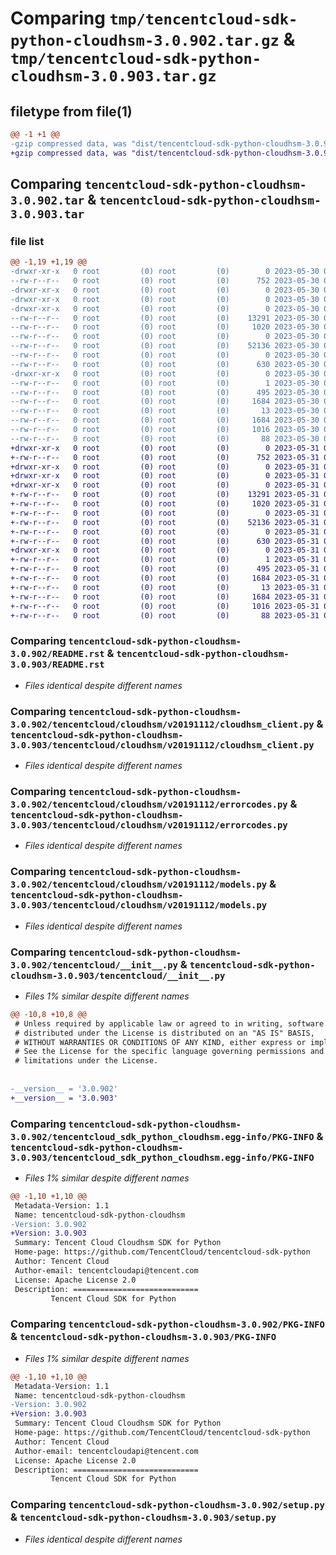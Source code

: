 # Comparing `tmp/tencentcloud-sdk-python-cloudhsm-3.0.902.tar.gz` & `tmp/tencentcloud-sdk-python-cloudhsm-3.0.903.tar.gz`

## filetype from file(1)

```diff
@@ -1 +1 @@
-gzip compressed data, was "dist/tencentcloud-sdk-python-cloudhsm-3.0.902.tar", last modified: Tue May 30 00:19:19 2023, max compression
+gzip compressed data, was "dist/tencentcloud-sdk-python-cloudhsm-3.0.903.tar", last modified: Wed May 31 02:07:30 2023, max compression
```

## Comparing `tencentcloud-sdk-python-cloudhsm-3.0.902.tar` & `tencentcloud-sdk-python-cloudhsm-3.0.903.tar`

### file list

```diff
@@ -1,19 +1,19 @@
-drwxr-xr-x   0 root         (0) root         (0)        0 2023-05-30 00:19:19.000000 tencentcloud-sdk-python-cloudhsm-3.0.902/
--rw-r--r--   0 root         (0) root         (0)      752 2023-05-30 00:19:19.000000 tencentcloud-sdk-python-cloudhsm-3.0.902/README.rst
-drwxr-xr-x   0 root         (0) root         (0)        0 2023-05-30 00:19:19.000000 tencentcloud-sdk-python-cloudhsm-3.0.902/tencentcloud/
-drwxr-xr-x   0 root         (0) root         (0)        0 2023-05-30 00:19:19.000000 tencentcloud-sdk-python-cloudhsm-3.0.902/tencentcloud/cloudhsm/
-drwxr-xr-x   0 root         (0) root         (0)        0 2023-05-30 00:19:19.000000 tencentcloud-sdk-python-cloudhsm-3.0.902/tencentcloud/cloudhsm/v20191112/
--rw-r--r--   0 root         (0) root         (0)    13291 2023-05-30 00:19:19.000000 tencentcloud-sdk-python-cloudhsm-3.0.902/tencentcloud/cloudhsm/v20191112/cloudhsm_client.py
--rw-r--r--   0 root         (0) root         (0)     1020 2023-05-30 00:19:19.000000 tencentcloud-sdk-python-cloudhsm-3.0.902/tencentcloud/cloudhsm/v20191112/errorcodes.py
--rw-r--r--   0 root         (0) root         (0)        0 2023-05-30 00:19:19.000000 tencentcloud-sdk-python-cloudhsm-3.0.902/tencentcloud/cloudhsm/v20191112/__init__.py
--rw-r--r--   0 root         (0) root         (0)    52136 2023-05-30 00:19:19.000000 tencentcloud-sdk-python-cloudhsm-3.0.902/tencentcloud/cloudhsm/v20191112/models.py
--rw-r--r--   0 root         (0) root         (0)        0 2023-05-30 00:19:19.000000 tencentcloud-sdk-python-cloudhsm-3.0.902/tencentcloud/cloudhsm/__init__.py
--rw-r--r--   0 root         (0) root         (0)      630 2023-05-30 00:19:19.000000 tencentcloud-sdk-python-cloudhsm-3.0.902/tencentcloud/__init__.py
-drwxr-xr-x   0 root         (0) root         (0)        0 2023-05-30 00:19:19.000000 tencentcloud-sdk-python-cloudhsm-3.0.902/tencentcloud_sdk_python_cloudhsm.egg-info/
--rw-r--r--   0 root         (0) root         (0)        1 2023-05-30 00:19:19.000000 tencentcloud-sdk-python-cloudhsm-3.0.902/tencentcloud_sdk_python_cloudhsm.egg-info/dependency_links.txt
--rw-r--r--   0 root         (0) root         (0)      495 2023-05-30 00:19:19.000000 tencentcloud-sdk-python-cloudhsm-3.0.902/tencentcloud_sdk_python_cloudhsm.egg-info/SOURCES.txt
--rw-r--r--   0 root         (0) root         (0)     1684 2023-05-30 00:19:19.000000 tencentcloud-sdk-python-cloudhsm-3.0.902/tencentcloud_sdk_python_cloudhsm.egg-info/PKG-INFO
--rw-r--r--   0 root         (0) root         (0)       13 2023-05-30 00:19:19.000000 tencentcloud-sdk-python-cloudhsm-3.0.902/tencentcloud_sdk_python_cloudhsm.egg-info/top_level.txt
--rw-r--r--   0 root         (0) root         (0)     1684 2023-05-30 00:19:19.000000 tencentcloud-sdk-python-cloudhsm-3.0.902/PKG-INFO
--rw-r--r--   0 root         (0) root         (0)     1016 2023-05-30 00:19:19.000000 tencentcloud-sdk-python-cloudhsm-3.0.902/setup.py
--rw-r--r--   0 root         (0) root         (0)       88 2023-05-30 00:19:19.000000 tencentcloud-sdk-python-cloudhsm-3.0.902/setup.cfg
+drwxr-xr-x   0 root         (0) root         (0)        0 2023-05-31 02:07:30.000000 tencentcloud-sdk-python-cloudhsm-3.0.903/
+-rw-r--r--   0 root         (0) root         (0)      752 2023-05-31 02:07:29.000000 tencentcloud-sdk-python-cloudhsm-3.0.903/README.rst
+drwxr-xr-x   0 root         (0) root         (0)        0 2023-05-31 02:07:30.000000 tencentcloud-sdk-python-cloudhsm-3.0.903/tencentcloud/
+drwxr-xr-x   0 root         (0) root         (0)        0 2023-05-31 02:07:30.000000 tencentcloud-sdk-python-cloudhsm-3.0.903/tencentcloud/cloudhsm/
+drwxr-xr-x   0 root         (0) root         (0)        0 2023-05-31 02:07:30.000000 tencentcloud-sdk-python-cloudhsm-3.0.903/tencentcloud/cloudhsm/v20191112/
+-rw-r--r--   0 root         (0) root         (0)    13291 2023-05-31 02:07:29.000000 tencentcloud-sdk-python-cloudhsm-3.0.903/tencentcloud/cloudhsm/v20191112/cloudhsm_client.py
+-rw-r--r--   0 root         (0) root         (0)     1020 2023-05-31 02:07:29.000000 tencentcloud-sdk-python-cloudhsm-3.0.903/tencentcloud/cloudhsm/v20191112/errorcodes.py
+-rw-r--r--   0 root         (0) root         (0)        0 2023-05-31 02:07:29.000000 tencentcloud-sdk-python-cloudhsm-3.0.903/tencentcloud/cloudhsm/v20191112/__init__.py
+-rw-r--r--   0 root         (0) root         (0)    52136 2023-05-31 02:07:29.000000 tencentcloud-sdk-python-cloudhsm-3.0.903/tencentcloud/cloudhsm/v20191112/models.py
+-rw-r--r--   0 root         (0) root         (0)        0 2023-05-31 02:07:29.000000 tencentcloud-sdk-python-cloudhsm-3.0.903/tencentcloud/cloudhsm/__init__.py
+-rw-r--r--   0 root         (0) root         (0)      630 2023-05-31 02:07:29.000000 tencentcloud-sdk-python-cloudhsm-3.0.903/tencentcloud/__init__.py
+drwxr-xr-x   0 root         (0) root         (0)        0 2023-05-31 02:07:30.000000 tencentcloud-sdk-python-cloudhsm-3.0.903/tencentcloud_sdk_python_cloudhsm.egg-info/
+-rw-r--r--   0 root         (0) root         (0)        1 2023-05-31 02:07:30.000000 tencentcloud-sdk-python-cloudhsm-3.0.903/tencentcloud_sdk_python_cloudhsm.egg-info/dependency_links.txt
+-rw-r--r--   0 root         (0) root         (0)      495 2023-05-31 02:07:30.000000 tencentcloud-sdk-python-cloudhsm-3.0.903/tencentcloud_sdk_python_cloudhsm.egg-info/SOURCES.txt
+-rw-r--r--   0 root         (0) root         (0)     1684 2023-05-31 02:07:30.000000 tencentcloud-sdk-python-cloudhsm-3.0.903/tencentcloud_sdk_python_cloudhsm.egg-info/PKG-INFO
+-rw-r--r--   0 root         (0) root         (0)       13 2023-05-31 02:07:30.000000 tencentcloud-sdk-python-cloudhsm-3.0.903/tencentcloud_sdk_python_cloudhsm.egg-info/top_level.txt
+-rw-r--r--   0 root         (0) root         (0)     1684 2023-05-31 02:07:30.000000 tencentcloud-sdk-python-cloudhsm-3.0.903/PKG-INFO
+-rw-r--r--   0 root         (0) root         (0)     1016 2023-05-31 02:07:29.000000 tencentcloud-sdk-python-cloudhsm-3.0.903/setup.py
+-rw-r--r--   0 root         (0) root         (0)       88 2023-05-31 02:07:30.000000 tencentcloud-sdk-python-cloudhsm-3.0.903/setup.cfg
```

### Comparing `tencentcloud-sdk-python-cloudhsm-3.0.902/README.rst` & `tencentcloud-sdk-python-cloudhsm-3.0.903/README.rst`

 * *Files identical despite different names*

### Comparing `tencentcloud-sdk-python-cloudhsm-3.0.902/tencentcloud/cloudhsm/v20191112/cloudhsm_client.py` & `tencentcloud-sdk-python-cloudhsm-3.0.903/tencentcloud/cloudhsm/v20191112/cloudhsm_client.py`

 * *Files identical despite different names*

### Comparing `tencentcloud-sdk-python-cloudhsm-3.0.902/tencentcloud/cloudhsm/v20191112/errorcodes.py` & `tencentcloud-sdk-python-cloudhsm-3.0.903/tencentcloud/cloudhsm/v20191112/errorcodes.py`

 * *Files identical despite different names*

### Comparing `tencentcloud-sdk-python-cloudhsm-3.0.902/tencentcloud/cloudhsm/v20191112/models.py` & `tencentcloud-sdk-python-cloudhsm-3.0.903/tencentcloud/cloudhsm/v20191112/models.py`

 * *Files identical despite different names*

### Comparing `tencentcloud-sdk-python-cloudhsm-3.0.902/tencentcloud/__init__.py` & `tencentcloud-sdk-python-cloudhsm-3.0.903/tencentcloud/__init__.py`

 * *Files 1% similar despite different names*

```diff
@@ -10,8 +10,8 @@
 # Unless required by applicable law or agreed to in writing, software
 # distributed under the License is distributed on an "AS IS" BASIS,
 # WITHOUT WARRANTIES OR CONDITIONS OF ANY KIND, either express or implied.
 # See the License for the specific language governing permissions and
 # limitations under the License.
 
 
-__version__ = '3.0.902'
+__version__ = '3.0.903'
```

### Comparing `tencentcloud-sdk-python-cloudhsm-3.0.902/tencentcloud_sdk_python_cloudhsm.egg-info/PKG-INFO` & `tencentcloud-sdk-python-cloudhsm-3.0.903/tencentcloud_sdk_python_cloudhsm.egg-info/PKG-INFO`

 * *Files 1% similar despite different names*

```diff
@@ -1,10 +1,10 @@
 Metadata-Version: 1.1
 Name: tencentcloud-sdk-python-cloudhsm
-Version: 3.0.902
+Version: 3.0.903
 Summary: Tencent Cloud Cloudhsm SDK for Python
 Home-page: https://github.com/TencentCloud/tencentcloud-sdk-python
 Author: Tencent Cloud
 Author-email: tencentcloudapi@tencent.com
 License: Apache License 2.0
 Description: ============================
         Tencent Cloud SDK for Python
```

### Comparing `tencentcloud-sdk-python-cloudhsm-3.0.902/PKG-INFO` & `tencentcloud-sdk-python-cloudhsm-3.0.903/PKG-INFO`

 * *Files 1% similar despite different names*

```diff
@@ -1,10 +1,10 @@
 Metadata-Version: 1.1
 Name: tencentcloud-sdk-python-cloudhsm
-Version: 3.0.902
+Version: 3.0.903
 Summary: Tencent Cloud Cloudhsm SDK for Python
 Home-page: https://github.com/TencentCloud/tencentcloud-sdk-python
 Author: Tencent Cloud
 Author-email: tencentcloudapi@tencent.com
 License: Apache License 2.0
 Description: ============================
         Tencent Cloud SDK for Python
```

### Comparing `tencentcloud-sdk-python-cloudhsm-3.0.902/setup.py` & `tencentcloud-sdk-python-cloudhsm-3.0.903/setup.py`

 * *Files identical despite different names*

